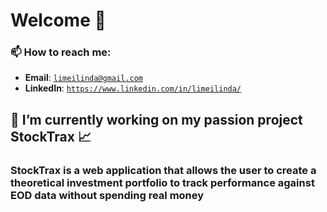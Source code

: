 # Welcome 🌸

### 📫 How to reach me: 
- **Email**: [`limeilinda@gmail.com`](mailto:limeilinda@gmail.com)
- **LinkedIn**: [`https://www.linkedin.com/in/limeilinda/`](https://www.linkedin.com/in/limeilinda/)


## 🔭 I’m currently working on my passion project StockTrax 📈
### StockTrax is a web application that allows the user to create a theoretical investment portfolio to track performance against EOD data without spending real money

<!--
**limeilinda/limeilinda** is a ✨ _special_ ✨ repository because its `README.md` (this file) appears on your GitHub profile.

Here are some ideas to get you started:

- 🔭 I’m currently working on ...
- 🌱 I’m currently learning ...
- 👯 I’m looking to collaborate on ...
- 🤔 I’m looking for help with ...
- 💬 Ask me about ...
- 📫 How to reach me: ...
- 😄 Pronouns: ...
- ⚡ Fun fact: ...
-->
